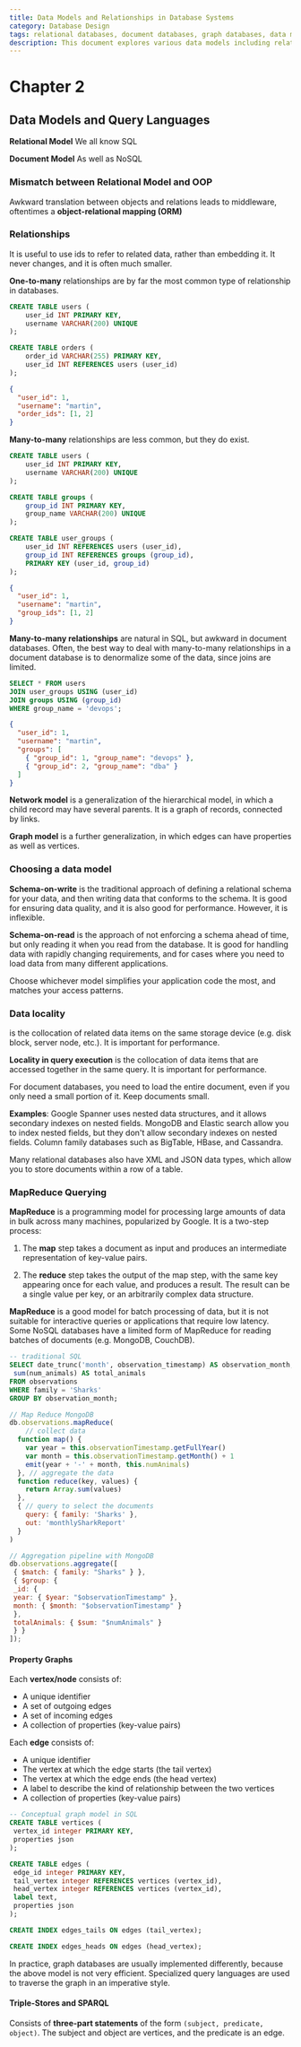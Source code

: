 ```yaml
---
title: Data Models and Relationships in Database Systems
category: Database Design
tags: relational databases, document databases, graph databases, data modeling, query languages
description: This document explores various data models including relational, document, and graph databases. It discusses the strengths and weaknesses of each model, focusing on how they handle relationships between data. The chapter also covers query languages, data locality, and the concept of MapReduce for data processing.
---
```


# Chapter 2

## Data Models and Query Languages

**Relational Model** We all know SQL

**Document Model** As well as NoSQL

### Mismatch between Relational Model and OOP

Awkward translation between objects and relations leads to middleware, oftentimes a **object-relational mapping (ORM)**

### Relationships

It is useful to use ids to refer to related data, rather than embedding it. It never changes, and it is often much smaller.

**One-to-many** relationships are by far the most common type of relationship in databases.

```sql
CREATE TABLE users (
    user_id INT PRIMARY KEY,
    username VARCHAR(200) UNIQUE
);

CREATE TABLE orders (
    order_id VARCHAR(255) PRIMARY KEY,
    user_id INT REFERENCES users (user_id)
);
```

```json
{
  "user_id": 1,
  "username": "martin",
  "order_ids": [1, 2]
}
```

**Many-to-many** relationships are less common, but they do exist.

```sql
CREATE TABLE users (
    user_id INT PRIMARY KEY,
    username VARCHAR(200) UNIQUE
);

CREATE TABLE groups (
    group_id INT PRIMARY KEY,
    group_name VARCHAR(200) UNIQUE
);

CREATE TABLE user_groups (
    user_id INT REFERENCES users (user_id),
    group_id INT REFERENCES groups (group_id),
    PRIMARY KEY (user_id, group_id)
);
```

```json
{
  "user_id": 1,
  "username": "martin",
  "group_ids": [1, 2]
}
```

**Many-to-many relationships** are natural in SQL, but awkward in document databases. Often, the best way to deal with many-to-many relationships in a document database is to denormalize some of the data, since joins are limited.

```sql
SELECT * FROM users
JOIN user_groups USING (user_id)
JOIN groups USING (group_id)
WHERE group_name = 'devops';
```

```json
{
  "user_id": 1,
  "username": "martin",
  "groups": [
    { "group_id": 1, "group_name": "devops" },
    { "group_id": 2, "group_name": "dba" }
  ]
}
```

**Network model** is a generalization of the hierarchical model, in which a child record may have several parents. It is a graph of records, connected by links.

**Graph model** is a further generalization, in which edges can have properties as well as vertices.

### Choosing a data model

**Schema-on-write** is the traditional approach of defining a relational schema for your data, and then writing data that conforms to the schema. It is good for ensuring data quality, and it is also good for performance. However, it is inflexible.

**Schema-on-read** is the approach of not enforcing a schema ahead of time, but only reading it when you read from the database. It is good for handling data with rapidly changing requirements, and for cases where you need to load data from many different applications.

Choose whichever model simplifies your application code the most, and matches your access patterns.

### Data locality

is the collocation of related data items on the same storage device (e.g. disk block, server node, etc.). It is important for performance.

**Locality in query execution** is the collocation of data items that are accessed together in the same query. It is important for performance.

For document databases, you need to load the entire document, even if you only need a small portion of it. Keep documents small.

**Examples**: Google Spanner uses nested data structures, and it allows secondary indexes on nested fields. MongoDB and Elastic search allow you to index nested fields, but they don't allow secondary indexes on nested fields. Column family databases such as BigTable, HBase, and Cassandra.

Many relational databases also have XML and JSON data types, which allow you to store documents within a row of a table.

### MapReduce Querying

**MapReduce** is a programming model for processing large amounts of data in bulk across many machines, popularized by Google. It is a two-step process:

1. The **map** step takes a document as input and produces an intermediate representation of key-value pairs.

2. The **reduce** step takes the output of the map step, with the same key appearing once for each value, and produces a result. The result can be a single value per key, or an arbitrarily complex data structure.

**MapReduce** is a good model for batch processing of data, but it is not suitable for interactive queries or applications that require low latency. Some NoSQL databases have a limited form of MapReduce for reading batches of documents (e.g. MongoDB, CouchDB).

```sql
-- traditional SQL
SELECT date_trunc('month', observation_timestamp) AS observation_month,
 sum(num_animals) AS total_animals
FROM observations
WHERE family = 'Sharks'
GROUP BY observation_month;
```

```js
// Map Reduce MongoDB
db.observations.mapReduce(
    // collect data
  function map() {
    var year = this.observationTimestamp.getFullYear()
    var month = this.observationTimestamp.getMonth() + 1
    emit(year + '-' + month, this.numAnimals)
  }, // aggregate the data
  function reduce(key, values) {
    return Array.sum(values)
  },
  { // query to select the documents
    query: { family: 'Sharks' },
    out: 'monthlySharkReport'
  }
)
```

```js
// Aggregation pipeline with MongoDB
db.observations.aggregate([
 { $match: { family: "Sharks" } },
 { $group: {
 _id: {
 year: { $year: "$observationTimestamp" },
 month: { $month: "$observationTimestamp" }
 },
 totalAnimals: { $sum: "$numAnimals" }
 } }
]);
```

#### Property Graphs

Each **vertex/node** consists of:

- A unique identifier
- A set of outgoing edges
- A set of incoming edges
- A collection of properties (key-value pairs)

Each **edge** consists of:

- A unique identifier
- The vertex at which the edge starts (the tail vertex)
- The vertex at which the edge ends (the head vertex)
- A label to describe the kind of relationship between the two vertices
- A collection of properties (key-value pairs)

```sql
-- Conceptual graph model in SQL
CREATE TABLE vertices (
 vertex_id integer PRIMARY KEY,
 properties json
);

CREATE TABLE edges (
 edge_id integer PRIMARY KEY,
 tail_vertex integer REFERENCES vertices (vertex_id),
 head_vertex integer REFERENCES vertices (vertex_id),
 label text,
 properties json
);

CREATE INDEX edges_tails ON edges (tail_vertex);

CREATE INDEX edges_heads ON edges (head_vertex);
```

In practice, graph databases are usually implemented differently, because the above model is not very efficient. Specialized query languages are used to traverse the graph in an imperative style.

#### Triple-Stores and SPARQL

Consists of **three-part statements** of the form `(subject, predicate, object)`. The subject and object are vertices, and the predicate is an edge.

```sql

